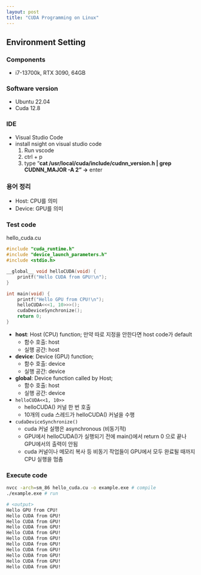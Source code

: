 ```yaml
---
layout: post
title: "CUDA Programming on Linux"
---
```


## Environment Setting

### Components

- i7-13700k, RTX 3090, 64GB

### Software version

- Ubuntu 22.04
- Cuda 12.8

### IDE

- Visual Studio Code
- install nsight on visual studio code
    1. Run vscode
    2. ctrl + p
    3. type “**cat /usr/local/cuda/include/cudnn_version.h | grep CUDNN_MAJOR -A 2” →** enter

### 용어 정리

- Host: CPU를 의미
- Device: GPU를 의미

### Test code

hello_cuda.cu

```cpp
#include "cuda_runtime.h"
#include "device_launch_parameters.h"
#include <stdio.h>

__global__ void helloCUDA(void) {
    printf("Hello CUDA from GPU!\n");
}

int main(void) {
    printf("Hello GPU from CPU!\n");
    helloCUDA<<<1, 10>>>();
    cudaDeviceSynchronize();
    return 0;
}
```

- __host__: Host (CPU) function; 만약 따로 지정을 안한다면 host code가 default
    - 함수 호출: host
    - 실행 공간: host
- __device__: Device (GPU) function;
    - 함수 호출: device
    - 실행 공간: device
- __global__: Device function called by Host;
    - 함수 호출: host
    - 실행 공간: device
- `helloCUDA<<1, 10>>`
    - helloCUDA() 커널 한 번 호출
    - 10개의 cuda 스레드가 helloCUDA() 커널을 수행
- `cudaDeviceSynchronize()`
    - cuda 커널 실행은 asynchronous (비동기적)
    - GPU에서 helloCUDA()가 실행되기 전에 main()에서 return 0 으로 끝나 GPU에서의 출력이 안됨
    - cuda 커널이나 메모리 복사 등 비동기 작업들이 GPU에서 모두 완료될 때까지 CPU 실행을 멈춤

### Execute code

```bash
nvcc -arch=sm_86 hello_cuda.cu -o example.exe # compile
./example.exe # run

# <output>
Hello GPU from CPU!
Hello CUDA from GPU!
Hello CUDA from GPU!
Hello CUDA from GPU!
Hello CUDA from GPU!
Hello CUDA from GPU!
Hello CUDA from GPU!
Hello CUDA from GPU!
Hello CUDA from GPU!
Hello CUDA from GPU!
Hello CUDA from GPU!
```
